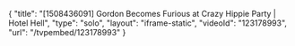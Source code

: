 {
    "title": "[1508436091] Gordon Becomes Furious at Crazy Hippie Party | Hotel Hell",
    "type": "solo",
    "layout": "iframe-static",
    "videoId": "123178993",
    "url": "\/tvpembed\/123178993"
}